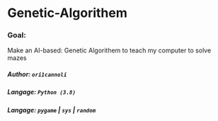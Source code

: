 # Genetic-Algorithem
### Goal:
Make an AI-based: Genetic Algorithem to teach my computer to solve mazes
##### Author: `ori1cannoli`
##### Langage: `Python (3.8)`
##### Langage: `pygame` | `sys` | `random`
